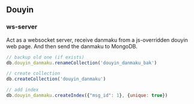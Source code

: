 ## Douyin

### ws-server

Act as a websocket server, receive danmaku from a js-overridden douyin web page.
And then send the danmaku to MongoDB.

```js
// backup old one (if exists)
db.douyin_danmaku.renameCollection('douyin_danmaku_bak')

// create collection
db.createCollection('douyin_danmaku')

// add index
db.douyin_danmaku.createIndex({"msg_id": 1}, {unique: true})
```
